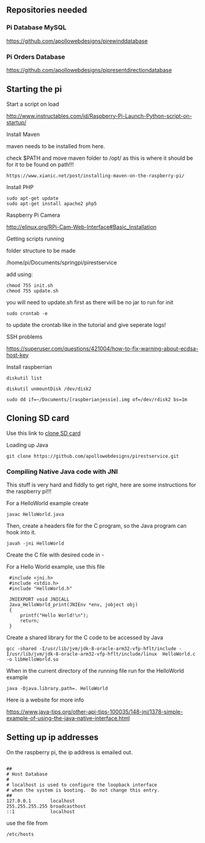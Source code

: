 ## Repositories needed

### Pi Database MySQL

https://github.com/apollowebdesigns/pirewinddatabase

### Pi Orders Database

https://github.com/apollowebdesigns/pipresentdirectiondatabase

## Starting the pi

Start a script on load

http://www.instructables.com/id/Raspberry-Pi-Launch-Python-script-on-startup/

Install Maven

maven needs to be installed from here.

check $PATH and move maven folder to /opt/ as this is where it should be for it to be found on path!!!

```
https://www.xianic.net/post/installing-maven-on-the-raspberry-pi/
```

Install PHP

```
sudo apt-get update
sudo apt-get install apache2 php5
```

Raspberry Pi Camera

http://elinux.org/RPi-Cam-Web-Interface#Basic_Installation

Getting scripts running

folder structure to be made

/home/pi/Documents/springpi/pirestservice

add using:

```
chmod 755 init.sh
chmod 755 update.sh
```

you will need to update.sh first as there will be no jar to run for init

```
sudo crontab -e
```

to update the crontab like in the tutorial and give seperate logs!

SSH problems

https://superuser.com/questions/421004/how-to-fix-warning-about-ecdsa-host-key

Install raspberrian

```
diskutil list

diskutil unmountDisk /dev/disk2

sudo dd if=~/Documents/[raspberianjessie].img of=/dev/rdisk2 bs=1m
```

## Cloning SD card

Use this link to [clone SD card](https://computers.tutsplus.com/articles/how-to-clone-raspberry-pi-sd-cards-using-the-command-line-in-os-x--mac-59911)

Loading up Java

```
git clone https://github.com/apollowebdesigns/pirestservice.git
```

### Compiling Native Java code with JNI

This stuff is very hard and fiddly to get right, here are some instructions for the
raspberry pi!!!

For a HelloWorld example create

```
javac HelloWorld.java
```

Then, create a headers file for the C program, so the Java program can hook into it.

```
javah -jni HelloWorld
```

Create the C file with desired code in -

For a Hello World example, use this file

```
 #include <jni.h>
 #include <stdio.h>
 #include "HelloWorld.h"

 JNIEXPORT void JNICALL
 Java_HelloWorld_print(JNIEnv *env, jobject obj)
 {
     printf("Hello World!\n");
     return;
 }
```

Create a shared library for the C code to be accessed by Java

```
gcc -shared -I/usr/lib/jvm/jdk-8-oracle-arm32-vfp-hflt/include -I/usr/lib/jvm/jdk-8-oracle-arm32-vfp-hflt/include/linux  HelloWorld.c -o libHelloWorld.so
```

When in the current directory of the running file run for the HelloWorld example

```
java -Djava.library.path=. HelloWorld
```

Here is a website for more info

https://www.java-tips.org/other-api-tips-100035/148-jni/1378-simple-example-of-using-the-java-native-interface.html

## Setting up ip addresses

On the raspberry pi, the ip address is emailed out.

```

##
# Host Database
#
# localhost is used to configure the loopback interface
# when the system is booting.  Do not change this entry.
##
127.0.0.1       localhost
255.255.255.255 broadcasthost
::1             localhost

```

use the file from
```
/etc/hosts
```
